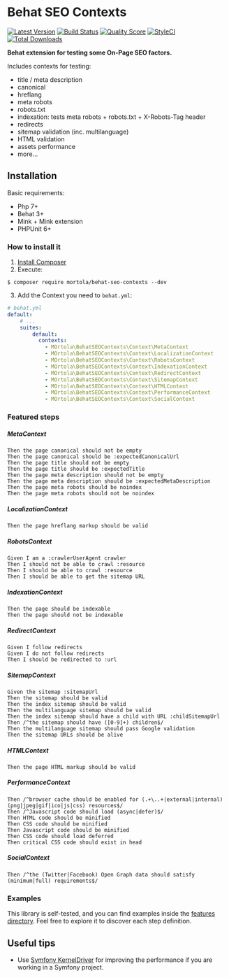 # Behat SEO Contexts

[![Latest Version](https://img.shields.io/github/release/mortola/behat-seo-contexts.svg?style=flat-square)](https://github.com/mortola/behat-seo-contexts/releases)
[![Build Status](https://img.shields.io/travis/mortola/behat-seo-contexts.svg?style=flat-square)](https://travis-ci.org/mortola/behat-seo-contexts)
[![Quality Score](https://img.shields.io/scrutinizer/g/mortola/behat-seo-contexts.svg?style=flat-square)](https://scrutinizer-ci.com/g/mortola/behat-seo-contexts)
[![StyleCI](https://github.styleci.io/repos/156007212/shield?branch=master)](https://github.styleci.io/repos/156007212)
[![Total Downloads](https://img.shields.io/packagist/dt/mortola/behat-seo-contexts.svg?style=flat-square)](https://packagist.org/packages/mortola/behat-seo-contexts)

**Behat extension for testing some On-Page SEO factors.**

Includes contexts for testing:
* title / meta description
* canonical
* hreflang
* meta robots
* robots.txt
* indexation: tests meta robots + robots.txt + X-Robots-Tag header
* redirects
* sitemap validation (inc. multilanguage)
* HTML validation
* assets performance 
* more...

Installation
------------

Basic requirements:

* Php 7+
* Behat 3+
* Mink + Mink extension
* PHPUnit 6+

### How to install it

1. [Install Composer](https://getcomposer.org/download/)
2. Execute:

```
$ composer require mortola/behat-seo-contexts --dev
```

3. Add the Context you need to `behat.yml`:

```yaml
# behat.yml
default:
    # ...
    suites:
        default:
          contexts:
            - MOrtola\BehatSEOContexts\Context\MetaContext
            - MOrtola\BehatSEOContexts\Context\LocalizationContext
            - MOrtola\BehatSEOContexts\Context\RobotsContext
            - MOrtola\BehatSEOContexts\Context\IndexationContext
            - MOrtola\BehatSEOContexts\Context\RedirectContext
            - MOrtola\BehatSEOContexts\Context\SitemapContext
            - MOrtola\BehatSEOContexts\Context\HTMLContext
            - MOrtola\BehatSEOContexts\Context\PerformanceContext
            - MOrtola\BehatSEOContexts\Context\SocialContext

```
### Featured steps
##### MetaContext
```gherkin
Then the page canonical should not be empty
Then the page canonical should be :expectedCanonicalUrl
Then the page title should not be empty
Then the page title should be :expectedTitle
Then the page meta description should not be empty
Then the page meta description should be :expectedMetaDescription
Then the page meta robots should be noindex
Then the page meta robots should not be noindex
```
##### LocalizationContext
```gherkin
Then the page hreflang markup should be valid
```
##### RobotsContext
```gherkin
Given I am a :crawlerUserAgent crawler
Then I should not be able to crawl :resource
Then I should be able to crawl :resource
Then I should be able to get the sitemap URL
```
##### IndexationContext
```gherkin
Then the page should be indexable
Then the page should not be indexable
```
##### RedirectContext
```gherkin
Given I follow redirects
Given I do not follow redirects
Then I should be redirected to :url
```
##### SitemapContext
```gherkin
Given the sitemap :sitemapUrl
Then the sitemap should be valid
Then the index sitemap should be valid
Then the multilanguage sitemap should be valid
Then the index sitemap should have a child with URL :childSitemapUrl
Then /^the sitemap should have ([0-9]+) children$/
Then the multilanguage sitemap should pass Google validation
Then the sitemap URLs should be alive
```
##### HTMLContext
```gherkin
Then the page HTML markup should be valid
```
##### PerformanceContext
```gherkin
Then /^browser cache should be enabled for (.+\..+|external|internal) (png|jpeg|gif|ico|js|css) resources$/
Then /^Javascript code should load (async|defer)$/
Then HTML code should be minified
Then CSS code should be minified
Then Javascript code should be minified
Then CSS code should load deferred
Then critical CSS code should exist in head
```
##### SocialContext
```gherkin
Then /^the (Twitter|Facebook) Open Graph data should satisfy (minimum|full) requirements$/
```

### Examples
This library is self-tested, and you can find examples inside the [features directory](./tests/features).
Feel free to explore it to discover each step definition.

Useful tips
------------
* Use [Symfony KernelDriver](https://github.com/Behat/Symfony2Extension) for improving the performance if you are working in a Symfony project.
